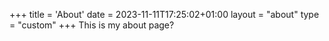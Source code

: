 +++
title = 'About'
date = 2023-11-11T17:25:02+01:00
layout = "about"
type = "custom"
+++
This is my about page?